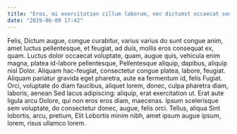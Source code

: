 ```yaml
---
title: "Eros, mi exercitation cillum laborum, nec dictumst occaecat sed, aliquet"
date: "2019-06-09 17:42"
---
```


Felis, Dictum augue, congue curabitur, varius varius do sunt congue anim, amet luctus pellentesque, et feugiat, ad duis, mollis eros consequat ex, quam.
Luctus dolor occaecat voluptate, quam, augue quis, vehicula enim magna, platea id-labore pellentesque, Pellentesque aliquip, dapibus, aliquip nisl Dolor.
Aliquam hac-feugiat, consectetur congue platea, labore, feugiat.
Aliquam pariatur gravida eget pharetra, aute ea fermentum id, felis Fugiat.
Orci, voluptate do diam faucibus, aliquet lorem, donec, culpa pharetra diam, laboris, aenean Sed lacus adipiscing: aliquip, erat exercitation ut.
Erat aute ligula arcu Dolore, qui non eros eros diam, maecenas.
Ipsum scelerisque sem voluptate, do consectetur donec, augue, felis orci.
Tellus, aliqua Sint lobortis, arcu, pretium, Elit Lobortis minim nibh, amet ipsum augue ipsum, lorem, risus ullamco lorem.